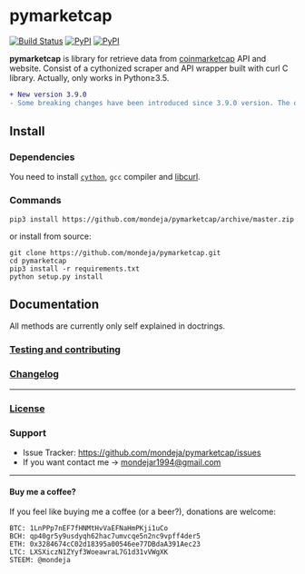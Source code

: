 <h1>pymarketcap</h1>

[![Build Status](https://travis-ci.org/mondeja/pymarketcap.svg?branch=master)](https://travis-ci.org/mondeja/pymarketcap) [![PyPI](https://img.shields.io/pypi/v/pymarketcap.svg)](https://pypi.python.org/pypi/pymarketcap) [![PyPI](https://img.shields.io/pypi/pyversions/pymarketcap.svg)](https://pypi.python.org/pypi/pymarketcap)

**pymarketcap** is library for retrieve data from [coinmarketcap](http://coinmarketcap.com/) API and website. Consist of a cythonized scraper and API wrapper built with curl C library. Actually, only works in Python≥3.5.

```diff
+ New version 3.9.0
- Some breaking changes have been introduced since 3.9.0 version. The old version (3.3.158) is still hosted at Pypi and will be there for a short period of time but won't be longer supported. Please, update to the new version, is faster, more accurate and has new features!
```

## Install

### Dependencies
You need to install [`cython`](http://cython.readthedocs.io/en/latest/src/quickstart/install.html), `gcc` compiler and [libcurl](https://curl.haxx.se/docs/install.html).

### Commands
```
pip3 install https://github.com/mondeja/pymarketcap/archive/master.zip
```

or install from source:

```
git clone https://github.com/mondeja/pymarketcap.git
cd pymarketcap
pip3 install -r requirements.txt
python setup.py install
```

## Documentation
All methods are currently only self explained in doctrings.

### [Testing and contributing](https://github.com/mondeja/pymarketcap/blob/master/CONTRIBUTING.md)

### [Changelog](https://github.com/mondeja/pymarketcap/blob/master/CHANGELOG.md)

_____________________________

### [License](https://github.com/mondeja/pymarketcap/blob/master/LICENSE.txt)

### Support
- Issue Tracker: https://github.com/mondeja/pymarketcap/issues
- If you want contact me → mondejar1994@gmail.com

_____________________________

#### Buy me a coffee?

If you feel like buying me a coffee (or a beer?), donations are welcome:

```
BTC: 1LnPPp7nEF7fHNMtHvVaEFNaHmPKji1uCo
BCH: qp40gr5y9usdyqh62hac7umvcqe5n2nc9vpff4der5
ETH: 0x3284674cC02d18395a00546ee77DBdaA391Aec23
LTC: LXSXiczN1ZYyf3WoeawraL7G1d31vVWgXK
STEEM: @mondeja
```
